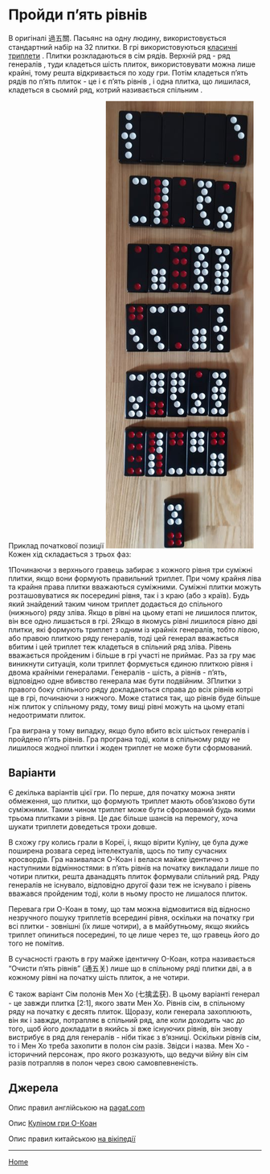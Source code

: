 # Пройди п’ять рівнів

В оригіналі 過五關. Пасьянс на одну людину, використовується стандартний набір на 32 плитки. В грі використовуються [класичні триплети](/wpua/gupai/triplets.html) . Плитки розкладаються в сім рядів. Верхній ряд - ряд генералів , туди кладеться шість плиток, використовувати можна лише крайні, тому решта відкривається по ходу гри. Потім кладеться п’ять рядів по п’ять плиток - це і є п’ять рівнів , і одна плитка, що лишилася, кладеться в сьомий ряд, котрий називається спільним . 

Приклад початкової позиції ![](/docs/assets/images/gupai/guo-wu-guan.jpg?w=294)  
Кожен хід складається з трьох фаз: 

 1Починаючи з верхнього гравець забирає з кожного рівня три суміжні плитки, якщо вони формують правильний триплет. При чому крайня ліва та крайня права плитки вважаються суміжними. Суміжні плитки можуть розташовуватися як посередині рівня, так і з краю (або з країв). Будь який знайдений таким чином триплет додається до спільного (нижнього) ряду зліва. Якщо в рівні на цьому етапі не лишилося плиток, він все одно лишається в грі.
 2Якщо в якомусь рівні лишилося рівно дві плитки, які формують триплет з одним із крайніх генералів, тобто лівою, або правою плиткою ряду генералів, тоді цей генерал вважається вбитим і цей триплет теж кладеться в спільний ряд зліва. Рівень вважається пройденим і більше в грі участі не приймає. Раз за гру має виникнути ситуація, коли триплет формується єдиною плиткою рівня і двома крайніми генералами. Генералів - шість, а рівнів - п’ять, відповідно одне вбивство генерала має бути подвійним.
 3Плитки з правого боку спільного ряду докладаються справа до всіх рівнів котрі ще в грі, починаючи з нижчого. Може статися так, що рівнів буде більше ніж плиток у спільному ряду, тому вищі рівні можуть на цьому етапі недоотримати плиток.

Гра виграна у тому випадку, якщо було вбито всіх шістьох генералів і пройдено п’ять рівнів. Гра програна тоді, коли в спільному ряду не лишилося жодної плитки і жоден триплет не може бути сформований. 

## Варіанти 

Є декілька варіантів цієї гри. По перше, для початку можна зняти обмеження, що плитки, що формують триплет мають обов’язково бути суміжними. Таким чином триплет може бути сформований будь якими трьома плитками з рівня. Це дає більше шансів на перемогу, хоча шукати триплети доведеться трохи довше. 

В схожу гру колись грали в Кореї, і, якщо вірити Куліну, це була дуже поширена розвага серед інтелектуалів, щось по типу сучасних кросвордів. Гра називалася О-Коан і велася майже ідентично з наступними відмінностями: в п’ять рівнів на початку викладали лише по чотири плитки, решта дванадцять плиток формували спільний ряд. Ряду генералів не існувало, відповідно другої фази теж не існувало і рівень вважався пройденим тоді, коли в ньому просто не лишалося плиток. 

Перевага гри О-Коан в тому, що там можна відмовитися від відносно незручного пошуку триплетів всередині рівня, оскільки на початку гри всі плитки - зовнішні (їх лише чотири), а в майбутньому, якщо якийсь триплет опиниться посередині, то це лише через те, що гравець його до того не помітив. 

В сучасності грають в гру майже ідентичну О-Коан, котра називається “Очисти п’ять рівнів” (通五关) лише що в спільному ряді плитки дві, а в кожному рівні на початку шість плиток, а не чотири. 

Є також варіант Сім полонів Мен Хо (七擒孟获). В цьому варіанті генерал - це завжди плитка [2:1], якого звати Мен Хо. Рівнів сім, в спільному ряду на початку є десять плиток. Щоразу, коли генерала захоплюють, він як і завжди, потрапляє в спільний ряд, але коли доходить час до того, щоб його докладати в якийсь зі вже існуючих рівнів, він знову вистрибує в ряд для генералів - ніби тікає з в’язниці. Оскільки рівнів сім, то і Мен Хо треба захопити в полон сім разів. Звідси і назва. Мен Хо - історичний персонаж, про якого розказують, що ведучи війну він сім разів потрапляв в полон через свою самовпевненість. 

## Джерела 

Опис правил англійською на [pagat.com](https://www.pagat.com/domino/solitaire/guowuguan.html) 

Опис [Куліном гри О-Коан](https://healthy.uwaterloo.ca/museum/Archives/Culin/Dice1893/sinsyotyen.htm) 

Опис правил китайською [на вікіпедії](https://zh.wikipedia.org/wiki/%E9%81%8E%E4%BA%94%E9%97%9C) 

---  

[Home](/wpua/gupai/index.html)

